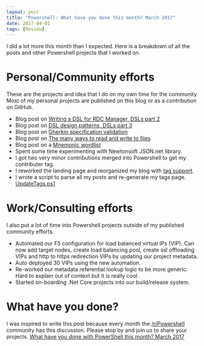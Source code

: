 ```yaml
---
layout: post
title: "Powershell: What have you done this month? March 2017"
date: 2017-04-01
tags: [Review]
---
```


I did a lot more this month than I expected. Here is a breakdown of all the posts and other Powershell projects that I worked on.

# Personal/Community efforts

These are the projects and idea that I do on my own time for the community. Most of my personal projects are published on this blog or as a contribution on GitHub.<!--more-->

* Blog post on [Writing a DSL for RDC Manager, DSLs part 2](/2017-03-04-Powershell-DSL-example-RDCMan/?utm_source=blog&utm_medium=blog&utm_content=monthly)
* Blog post on [DSL design patterns, DSLs part 3](/2017-03-13-Powershell-DSL-design-patterns/?utm_source=blog&utm_medium=blog&utm_content=monthly)
* Blog post on [Gherkin specification validation](/2017-03-17-Powershell-Gherkin-specification-validation/?utm_source=blog&utm_medium=blog&utm_content=monthly)
* Blog post on [The many ways to read and write to files](/2017-03-18-Powershell-reading-and-saving-data-to-files/?utm_source=blog&utm_medium=blog&utm_content=monthly)
* Blog post on a [Mnemonic wordlist](/2017-03-25-mnemonic-wordlist/?utm_source=blog&utm_medium=blog&utm_content=monthly)
* Spent some time experimenting with Newtonsoft JSON.net library.
* I got two very minor contributions merged into Powershell to get my contributer tag.
* I reworked the landing page and reorganized my blog with [tag support](/tags/#DSL).
* I wrote a script to parse all my posts and re-generate my tags page. [UpdateTags.ps1](https://github.com/KevinMarquette/kevinmarquette.github.io/blob/master/UpdateTags.ps1)

# Work/Consulting efforts

I also put a lot of time into Powershell projects outside of my published community efforts.

* Automated our F5 configuration for load balanced virtual IPs (VIP). Can now add target nodes, create load balancing pool, create ssl offloading VIPs and http to https redirection VIPs by updating our project metadata.
* Auto deployed 30 VIPs using the new automation.
* Re-worked our metadata referential lookup logic to be more generic. Hard to explain out of context but it is really cool.
* Started on-boarding .Net Core projects into our build/release system.

# What have you done?

I was inspired to write this post because every month the [/r/Powershell](https://www.reddit.com/r/PowerShell) community has this discussion. Please stop by and join us to share your projects. [What have you done with PowerShell this month? March 2017](https://www.reddit.com/r/PowerShell/comments/62tuch/what_have_you_done_with_powershell_this_month/)
